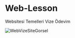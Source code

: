 # Web-Lesson
Websitesi Temelleri Vize Ödevim

![WebVizeSiteGorsel](https://user-images.githubusercontent.com/63968714/101261088-92cb4c00-3745-11eb-9505-e72fa2ceedab.PNG)
